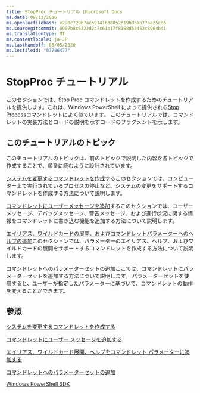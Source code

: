 ```yaml
---
title: StopProc チュートリアル |Microsoft Docs
ms.date: 09/13/2016
ms.openlocfilehash: e298c729b7ac59141638052d19b95ab77aa25cd6
ms.sourcegitcommit: 0907b8c6322d2c7c61b17f8168d53452c8964b41
ms.translationtype: MT
ms.contentlocale: ja-JP
ms.lasthandoff: 08/05/2020
ms.locfileid: "87786477"
---
```

# <a name="stopproc-tutorial"></a>StopProc チュートリアル

このセクションでは、Stop Proc コマンドレットを作成するためのチュートリアルを提供します。これは、Windows PowerShell によって提供される[Stop Process](/powershell/module/Microsoft.PowerShell.Management/Stop-Process)コマンドレットによく似ています。 このチュートリアルでは、コマンドレットの実装方法とコードの説明を示すコードのフラグメントを示します。

## <a name="topics-in-this-tutorial"></a>このチュートリアルのトピック

このチュートリアルのトピックは、前のトピックで説明した内容を各トピックで作成することで、順番に読むように設計されています。

[システムを変更するコマンドレットを作成](./creating-a-cmdlet-that-modifies-the-system.md)するこのセクションでは、コンピューター上で実行されているプロセスの停止など、システムの変更をサポートするコマンドレットを作成する方法について説明します。

[コマンドレットにユーザーメッセージを追加](./adding-user-messages-to-your-cmdlet.md)するこのセクションでは、ユーザーメッセージ、デバッグメッセージ、警告メッセージ、および進行状況に関する情報をコマンドレットに書き込む機能を追加する方法について説明します。

[エイリアス、ワイルドカードの展開、およびコマンドレットパラメーターへのヘルプの追加](./adding-aliases-wildcard-expansion-and-help-to-cmdlet-parameters.md)このセクションでは、パラメーターのエイリアス、ヘルプ、およびワイルドカードの展開をサポートするコマンドレットを作成する方法について説明します。

[コマンドレットへのパラメーターセットの追加](./adding-parameter-sets-to-a-cmdlet.md)ここでは、コマンドレットにパラメーターセットを追加する方法について説明します。 パラメーターセットを使用すると、ユーザーが指定したパラメーターに基づいて、コマンドレットの動作を変えることができます。

## <a name="see-also"></a>参照

[システムを変更するコマンドレットを作成する](./creating-a-cmdlet-that-modifies-the-system.md)

[コマンドレットにユーザー メッセージを追加する](./adding-user-messages-to-your-cmdlet.md)

[エイリアス、ワイルドカード展開、ヘルプをコマンドレット パラメーターに追加する](./adding-aliases-wildcard-expansion-and-help-to-cmdlet-parameters.md)

[コマンドレットへのパラメーターセットの追加](./adding-parameter-sets-to-a-cmdlet.md)

[Windows PowerShell SDK](../windows-powershell-reference.md)
